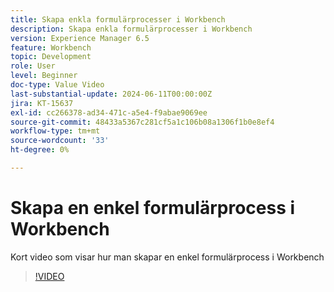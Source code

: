 ```yaml
---
title: Skapa enkla formulärprocesser i Workbench
description: Skapa enkla formulärprocesser i Workbench
version: Experience Manager 6.5
feature: Workbench
topic: Development
role: User
level: Beginner
doc-type: Value Video
last-substantial-update: 2024-06-11T00:00:00Z
jira: KT-15637
exl-id: cc266378-ad34-471c-a5e4-f9abae9069ee
source-git-commit: 48433a5367c281cf5a1c106b08a1306f1b0e8ef4
workflow-type: tm+mt
source-wordcount: '33'
ht-degree: 0%

---
```


# Skapa en enkel formulärprocess i Workbench

Kort video som visar hur man skapar en enkel formulärprocess i Workbench

>[!VIDEO](https://video.tv.adobe.com/v/3429494/?learn=on)
